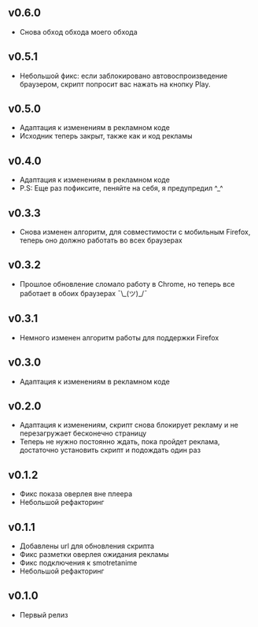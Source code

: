 ## v0.6.0
* Снова обход обхода моего обхода

## v0.5.1
* Небольшой фикс: если заблокировано автовоспроизведение браузером, скрипт попросит вас нажать на кнопку Play.

## v0.5.0
* Адаптация к изменениям в рекламном коде
* Исходник теперь закрыт, также как и код рекламы

## v0.4.0
* Адаптация к изменениям в рекламном коде
* P.S: Еще раз пофиксите, пеняйте на себя, я предупредил ^_^

## v0.3.3
* Снова изменен алгоритм, для совместимости с мобильным Firefox, теперь оно должно работать во всех браузерах

## v0.3.2
* Прошлое обновление сломало работу в Chrome, но теперь все работает в обоих браузерах ¯\\_(ツ)\_/¯

## v0.3.1
* Немного изменен алгоритм работы для поддержки Firefox

## v0.3.0
* Адаптация к изменениям в рекламном коде

## v0.2.0
* Адаптация к изменениям, скрипт снова блокирует рекламу и не перезагружает бесконечно страницу
* Теперь не нужно постоянно ждать, пока пройдет реклама, достаточно установить скрипт и подождать один раз

## v0.1.2
* Фикс показа оверлея вне плеера
* Небольшой рефакторинг

## v0.1.1
* Добавлены url для обновления скрипта
* Фикс разметки оверлея ожидания рекламы
* Фикс подключения к smotretanime
* Небольшой рефакторинг

## v0.1.0
* Первый релиз